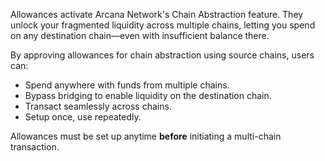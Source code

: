 Allowances activate Arcana Network's Chain Abstraction feature. 
They unlock your fragmented liquidity across multiple chains, 
letting you spend on any destination chain—even with insufficient balance there.

By approving allowances for chain abstraction using source chains, users can:

* Spend anywhere with funds from multiple chains.
* Bypass bridging to enable liquidity on the destination chain.
* Transact seamlessly across chains.
* Setup once, use repeatedly.

Allowances must be set up anytime **before** initiating a multi-chain transaction.
